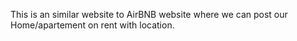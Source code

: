 This is an similar website to AirBNB website where we can post our Home/apartement on rent with location.